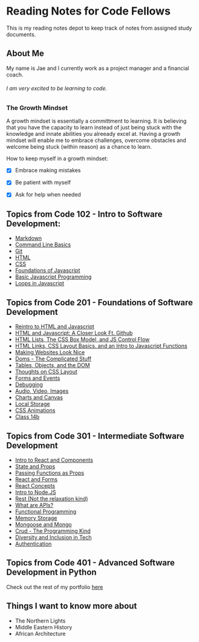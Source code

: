 # Reading Notes for Code Fellows

This is my reading notes depot to keep track of notes from assigned study documents.

## About Me

My name is Jae and I currently work as a project manager and a financial coach. 

###### I am very excited to be learning to code. 

### The Growth Mindset 

A growth mindset is essentially a committment to learning. It is believing that you have the capacity to learn instead of just being stuck with the knowledge and innate abilities you alreeady excel at. Having a growth mindset will enable me to embrace challenges, overcome obstacles and welcome being stuck (within reason) as a chance to learn.

How to keep myself in a growth mindset:
- [x] Embrace making mistakes
- [x] Be patient with myself
- [x] Ask for help when needed


## Topics from Code 102 - Intro to Software Development:
- [Markdown](102/markdown.md)
- [Command Line Basics](102/command-line-basics.md)
- [Git](102/git.md)
- [HTML](102/html.md)
- [CSS](102/css.md)
- [Foundations of Javascript](102/javascript1.md)
- [Basic Javascript Programming](102/javascript2.md)
- [Loops in Javascript](102/javascript3.md)

## Topics from Code 201 - Foundations of Software Development
- [Reintro to HTML and Javascript](201/class-01.md)
- [HTML and Javascript: A Closer Look Ft. Github](201/class-02.md)
- [HTML Lists, The CSS Box Model, and JS Control Flow](201/class-03.md)
- [HTML Links, CSS Layout Basics, and an Intro to Javascript Functions](201/class-04.md)
- [Making Websites Look Nice](201/class-05.md)
- [Doms - The Complicated Stuff](201/class-06.md)
- [Tables, Objects, and the DOM](201/class-07.md)
- [Thoughts on CSS Layout](201/class-08.md)
- [Forms and Events](201/class-09.md)
- [Debugging](201/class-10.md)
- [Audio, Video, Images](201/class-11.md)
- [Charts and Canvas](201/class-12.md)
- [Local Storage](201/class-13.md)
- [CSS Animations](201/class-14a.md)
- [Class 14b](201/class-14b.md)

## Topics from Code 301 - Intermediate Software Development
- [Intro to React and Components](301/reactAndComponents.md)
- [State and Props](301/stateAndProps.md)
- [Passing Functions as Props](301/passFunctionsAsProps.md)
- [React and Forms](301/reactAndForms.md)
- [React Concepts](301/reactConcepts.md)
- [Intro to Node.JS](301/introToNode.md)
- [Rest (Not the relaxation kind)](301/rest.md)
- [What are APIs?](301/api.md)
- [Functional Programming](301/functionalProgramming.md)
- [Memory Storage](301/memoryStorage.md)
- [Mongoose and Mongo](301/mAndM.md)
- [Crud - The Programming Kind](301/crud.md)
- [Diversity and Inclusion in Tech](301/diversityAndInclusion.md)
- [Authentication](301/authentication.md)

## Topics from Code 401 - Advanced Software Development in Python

Check out the rest of my portfolio [here](http://jaimierl.github.io)

## Things I want to know more about
- The Northern Lights
- Middle Eastern History
- African Architecture
